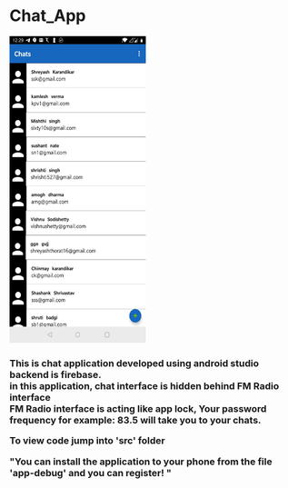 # Chat_App
<img src = "Images/ss5.jpg" width = "240" height="540">
<br>
<h3>This is chat application developed using android studio backend is firebase.<br>
in this application, chat interface is hidden behind FM Radio interface <br>
FM Radio interface is acting like app lock, Your password frequency for example: 83.5 will take you to your chats.<br>


To view code jump into 'src' folder<br>

"You can install the application to your phone from the file 'app-debug' and you can register! "<br>
</h3>

